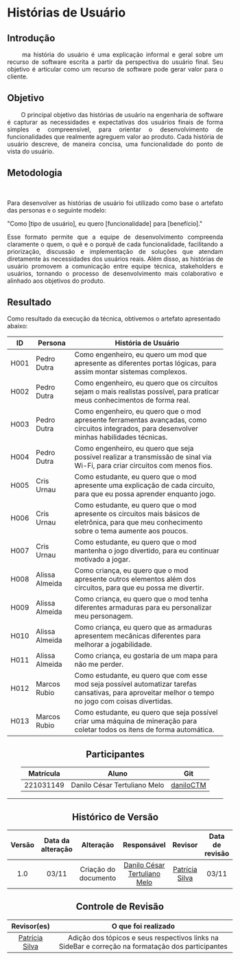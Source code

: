# Histórias de Usuário

## Introdução

<div align="justify">&emsp;&emsp;
 ma história do usuário é uma explicação informal e geral sobre um recurso de software escrita a partir da perspectiva do usuário final. Seu objetivo é articular como um recurso de software pode gerar valor para o cliente.
</div>

## Objetivo

<div align="justify">&emsp;&emsp;
O principal objetivo das histórias de usuário na engenharia de software é capturar as necessidades e expectativas dos usuários finais de forma simples e compreensível, para orientar o desenvolvimento de funcionalidades que realmente agreguem valor ao produto. Cada história de usuário descreve, de maneira concisa, uma funcionalidade do ponto de vista do usuário.
</div>

## Metodologia

<div align="justify">&emsp;&emsp;

Para desenvolver as histórias de usuário foi utilizado como base o artefato das personas e o seguinte modelo:

"Como [tipo de usuário], eu quero [funcionalidade] para [benefício]."

Esse formato permite que a equipe de desenvolvimento compreenda claramente o quem, o quê e o porquê de cada funcionalidade, facilitando a priorização, discussão e implementação de soluções que atendam diretamente às necessidades dos usuários reais. Além disso, as histórias de usuário promovem a comunicação entre equipe técnica, stakeholders e usuários, tornando o processo de desenvolvimento mais colaborativo e alinhado aos objetivos do produto.

</div>

## Resultado

Como resultado da execução da técnica, obtivemos o artefato apresentado abaixo:

| ID   | Persona         | História de Usuário                                                                                                 |
|------|------------------|---------------------------------------------------------------------------------------------------------------------|
| H001 | Pedro Dutra     | Como engenheiro, eu quero um mod que apresente as diferentes portas lógicas, para assim montar sistemas complexos.  |
| H002 | Pedro Dutra     | Como engenheiro, eu quero que os circuitos sejam o mais realistas possível, para praticar meus conhecimentos de forma real. |
| H003 | Pedro Dutra     | Como engenheiro, eu quero que o mod apresente ferramentas avançadas, como circuitos integrados, para desenvolver minhas habilidades técnicas. |
| H004 | Pedro Dutra     | Como engenheiro, eu quero que seja possível realizar a transmissão de sinal via Wi-Fi, para criar circuitos com menos fios. |
| H005 | Cris Urnau      | Como estudante, eu quero que o mod apresente uma explicação de cada circuito, para que eu possa aprender enquanto jogo. |
| H006 | Cris Urnau      | Como estudante, eu quero que o mod apresente os circuitos mais básicos de eletrônica, para que meu conhecimento sobre o tema aumente aos poucos. |
| H007 | Cris Urnau      | Como estudante, eu quero que o mod mantenha o jogo divertido, para eu continuar motivado a jogar. |
| H008 | Alissa Almeida  | Como criança, eu quero que o mod apresente outros elementos além dos circuitos, para que eu possa me divertir. |
| H009 | Alissa Almeida  | Como criança, eu quero que o mod tenha diferentes armaduras para eu personalizar meu personagem. |
| H010 | Alissa Almeida  | Como criança, eu quero que as armaduras apresentem mecânicas diferentes para melhorar a jogabilidade. |
| H011 | Alissa Almeida  | Como criança, eu gostaria de um mapa para não me perder. |
| H012 | Marcos Rubio    | Como estudante, eu quero que com esse mod seja possível automatizar tarefas cansativas, para aproveitar melhor o tempo no jogo com coisas divertidas. |
| H013 | Marcos Rubio    | Como estudante, eu quero que seja possível criar uma máquina de mineração para coletar todos os itens de forma automática. | 


<center>

## Participantes

</center>

<div style="margin: 0 auto; width: fit-content;">

| Matrícula | Aluno                                 | Git                                                           |
| --------- | ------------------------------------- | ------------------------------------------------------------- |
| 221031149 | Danilo César Tertuliano Melo         | [daniloCTM](https://github.com/daniloctm)                     |

</div>

---

<center>

## Histórico de Versão

</center>

<div style="margin: 0 auto; width: fit-content;">

| Versão | Data da alteração |            Alteração            |                  Responsável                  |                      Revisor                       | Data de revisão |
| :----: | :---------------: | :-----------------------------: | :-------------------------------------------: | :------------------------------------------------: | :-------------: |
|  1.0   |       03/11       |      Criação do documento       | [Danilo César Tertuliano Melo](https://github.com/daniloctm) | [Patrícia Silva](https://github.com/Patyhelenaa)                                                 |    03/11             |

<center>

## Controle de Revisão

</center>

<div style="margin: 0 auto; width: fit-content;">

|                        Revisor(es)                        |                                  O que foi realizado                                   |
| :-------------------------------------------------------: | :------------------------------------------------------------------------------------: |
|  [Patrícia Silva](https://github.com/Patyhelenaa) | Adição dos tópicos e seus respectivos links na SideBar e correção na formatação dos participantes  |


